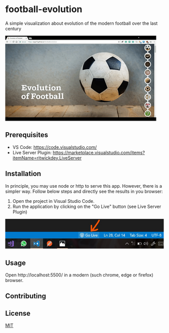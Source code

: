 # football-evolution
A simple visualization about evolution of the modern football over the last century

![screenshot](/images/football-evolution.gif)

## Prerequisites

* VS Code: https://code.visualstudio.com/
* Live Server Plugin: https://marketplace.visualstudio.com/items?itemName=ritwickdey.LiveServer 

## Installation
In principle, you may use node or http to serve this app. However, there is a simpler way. Follow below steps and directly see the results in you browser:

 1. Open the project in Visual Studio Code.
 2. Run the application by clicking on the "Go Live" button (see Live Server Plugin)

![live server button](/images/vscode-live-server.jpg)

## Usage

Open http://localhost:5500/ in a modern (such chrome, edge or firefox) browser.

## Contributing


## License
[MIT](https://choosealicense.com/licenses/mit/)
